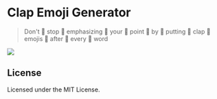 # Clap Emoji Generator

> Don't 👏 stop 👏 emphasizing 👏 your 👏 point 👏 by 👏 putting 👏 clap 👏 emojis 👏 after 👏 every 👏 word

<img src="https://media.giphy.com/media/l4FGtP9FCMcozmMfu/giphy.gif"/>

## License

Licensed under the MIT License.
